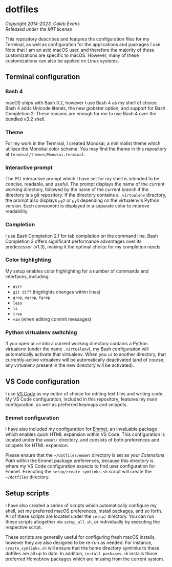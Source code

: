 # dotfiles
*Copyright 2014-2023, Caleb Evans*  
*Released under the MIT license*

This repository describes and features the configuration files for my Terminal,
as well as configuration for the applications and packages I use. Note that I am
an avid macOS user, and therefore the majority of these customizations are
specific to macOS. However, many of these customizations can also be applied on
Linux systems.

## Terminal configuration

### Bash 4

macOS ships with Bash 3.2, however I use Bash 4 as my shell of choice. Bash 4
adds Unicode literals, the new *globstar* option, and support for Bash
Completion 2. These reasons are enough for me to use Bash 4 over the bundled
v3.2 shell.

### Theme

For my work in the Terminal, I created Monokai, a minimalist theme which
utilizes the Monokai color scheme. You may find the theme in this repository at
`terminal/themes/Monokai.terminal`.

### Interactive prompt

The `PS1` interactive prompt which I have set for my shell is intended to be
concise, readable, and useful. The prompt displays the name of the current
working directory, followed by the name of the current branch if the directory
is a git repository. If the directory contains a `.virtualenv` directory, the
prompt also displays `py2` or `py3` depending on the virtualenv's Python
version. Each component is displayed in a separate color to improve readability.

### Completion

I use Bash Completion 2.1 for tab completion on the command line. Bash
Completion 2 offers significant performance advantages over its predecessor
(v1.3), making it the optimal choice for my completion needs.

### Color highlighting

My setup enables color highlighting for a number of commands and interfaces,
including:

* `diff`
* `git diff` (highlights changes within lines)
* `grep`, `egrep`, `fgrep`
* `less`
* `ls`
* `tree`
* `vim` (when editing commit messages)

### Python virtualenv switching

If you open or `cd` into a current working directory contains a Python
virtualenv (under the name `.virtualenv`), my Bash configuration will
automatically activate that virtualenv. When you `cd` to another directory, that
currently-active virtualenv will be automatically deactivated (and of course,
any virtualenv present in the new directory will be activated).

## VS Code configuration

I use [VS Code](https://code.visualstudio.com/) as my editor of choice for
editing text files and writing code. My VS Code configuration, included in this
repository, features my main configuration, as well as preferred keymaps and
snippets.

### Emmet configuration

I have also included my configuration for [Emmet](http://emmet.io/), an
invaluable package which enables quick HTML expansion within VS Code. This
configuration is located under the `emmet/` directory, and consists of both
preferences and snippets for HTML expansion.

Please ensure that the `~/dotfiles/emmet` directory is set as your *Extensions
Path* within the Emmet package preferences, because this directory is where my
VS Code configuration expects to find user configuration for Emmet. Executing
the `setup/create_symlinks.sh` script will create the `~/dotfiles` directory.

## Setup scripts

I have also created a series of scripts which automatically configure my shell,
set my preferred macOS preferences, install packages, and so forth. All of these
scripts are located under the `setup/` directory. You can run these scripts
altogether via `setup_all.sh`, or individually by executing the respective
script.

These scripts are generally useful for configuring fresh macOS installs, however
they are also designed to be re-run as needed. For instance,
`create_symlinks.sh` will ensure that the home directory symlinks to these
dotfiles are all up to date. In addition, `install_packages.sh` installs those
preferred Homebrew packages which are missing from the current system.
